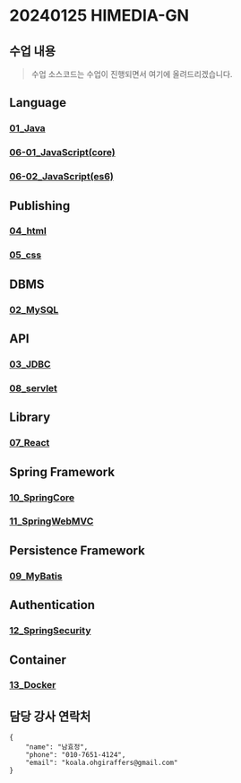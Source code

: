 # 20240125 HIMEDIA-GN 
## 수업 내용
> 수업 소스코드는 수업이 진행되면서 여기에 올려드리겠습니다.

## Language
### [01_Java](https://github.com/20240125-himedia/01_java)
### [06-01_JavaScript(core)](https://github.com/20240125-himedia/06_javascript_core)
### [06-02_JavaScript(es6)](https://github.com/20240125-himedia/06_javascript_es6)

## Publishing
### [04_html](https://github.com/20240125-himedia/04_html)
### [05_css](https://github.com/20240125-himedia/05_css)

## DBMS
### [02_MySQL](https://github.com/20240125-himedia/02_MySQL)

## API
### [03_JDBC](https://github.com/20240125-himedia/03_jdbc)
### [08_servlet](https://github.com/20240125-himedia/08_servlet)

## Library
### [07_React](https://github.com/20240125-himedia/07_React)

## Spring Framework
### [10_SpringCore](https://github.com/20240125-himedia/10_SpringCore)
### [11_SpringWebMVC](https://github.com/20240125-himedia/11_SpringWebMVC)

## Persistence Framework
### [09_MyBatis](https://github.com/20240125-himedia/09_MyBatis)

## Authentication
### [12_SpringSecurity](https://github.com/20240125-himedia/12_SpringSecurity)

## Container
### [13_Docker](https://github.com/20240125-himedia/13_Docker)

## 담당 강사 연락처
```
{
    "name": "남효정",
    "phone": "010-7651-4124",
    "email": "koala.ohgiraffers@gmail.com"
}
```
